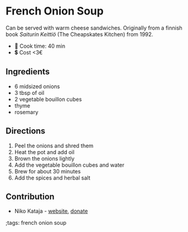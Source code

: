 # French Onion Soup  

Can be served with warm cheese sandwiches. Originally from a finnish book _Saiturin Keittiö_ (The Cheapskates Kitchen) from 1992.

- 🍳 Cook time: 40 min
- 💲  Cost <3€

## Ingredients

- 6 midsized onions
- 3 tbsp of oil
- 2 vegetable bouillon cubes
- thyme
- rosemary

## Directions

1. Peel the onions and shred them
2. Heat the pot and add oil
3. Brown the onions lightly
4. Add the vegetable bouillon cubes and water
5. Brew for about 30 minutes
6. Add the spices and herbal salt

## Contribution

- Niko Kataja - [website](https://github.com/Nikedi), [donate](https://paypal.me/Nkataja)

;tags: french onion soup